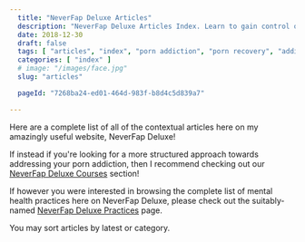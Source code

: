 ```yaml
---
  title: "NeverFap Deluxe Articles"
  description: "NeverFap Deluxe Articles Index. Learn to gain control over your porn addiction through our context and practice artices."
  date: 2018-12-30
  draft: false
  tags: [ "articles", "index", "porn addiction", "porn recovery", "addiction recovery", "addiction", "awareness", "nofap", "neverfap", "neverfap deluxe" ]
  categories: [ "index" ]
  # image: "/images/face.jpg"
  slug: "articles"

  pageId: "7268ba24-ed01-464d-983f-b8d4c5d839a7"

---
```


Here are a complete list of all of the contextual articles here on my amazingly useful website, NeverFap Deluxe!

If instead if you're looking for a more structured approach towards addressing your porn addiction, then I recommend checking out our <a class="link" href="/courses">NeverFap Deluxe Courses</a> section!

If however you were interested in browsing the complete list of mental health practices here on NeverFap Deluxe, please check out the suitably-named <a class="link" href="/practices">NeverFap Deluxe Practices</a> page.

You may sort articles by latest or category.

